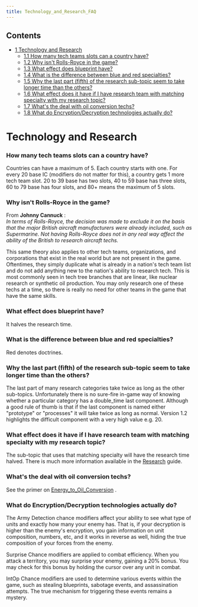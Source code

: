 ```yaml
---
title: Technology_and_Research_FAQ
---
```


## Contents

- [1 Technology and Research](#Technology_and_Research)
  - [1.1 How many tech teams slots can a country have?](#How_many_tech_teams_slots_can_a_country_have.3F)
  - [1.2 Why isn't Rolls-Royce in the game?](#Why_isn.27t_Rolls-Royce_in_the_game.3F)
  - [1.3 What effect does blueprint have?](#What_effect_does_blueprint_have.3F)
  - [1.4 What is the difference between blue and red specialties?](#What_is_the_difference_between_blue_and_red_specialties.3F)
  - [1.5 Why the last part (fifth) of the research sub-topic seem to take longer time than the others?](#Why_the_last_part_.28fifth.29_of_the_research_sub-topic_seem_to_take_longer_time_than_the_others.3F)
  - [1.6 What effect does it have if I have research team with matching specialty with my research topic?](#What_effect_does_it_have_if_I_have_research_team_with_matching_specialty_with_my_research_topic.3F)
  - [1.7 What's the deal with oil conversion techs?](#What.27s_the_deal_with_oil_conversion_techs.3F)
  - [1.8 What do Encryption/Decryption technologies actually do?](#What_do_Encryption.2FDecryption_technologies_actually_do.3F)

# Technology and Research

### How many tech teams slots can a country have?

Countries can have a maximum of 5. Each country starts with one. For every 20 base IC (modifiers do not matter for this), a country gets 1 more tech team slot. 20 to 39 base has two slots, 40 to 59 base has three slots, 60 to 79 base has four slots, and 80+ means the maximum of 5 slots.

### Why isn't Rolls-Royce in the game?

From **Johnny Cannuck** :  
_In terms of Rolls-Royce, the decision was made to exclude it on the basis that the major British aircraft manufacturers were already included, such as Supermarine. Not having Rolls-Royce does not in any real way affect the ability of the British to research aircraft techs._

This same theory also applies to other tech teams, organizations, and corporations that exist in the real world but are not present in the game. Oftentimes, they simply duplicate what is already in a nation's tech team list and do not add anything new to the nation's ability to research tech. This is most commonly seen in tech tree branches that are linear, like nuclear research or synthetic oil production. You may only research one of these techs at a time, so there is really no need for other teams in the game that have the same skills.

### What effect does blueprint have?

It halves the research time.

### What is the difference between blue and red specialties?

Red denotes doctrines.

### Why the last part (fifth) of the research sub-topic seem to take longer time than the others?

The last part of many research categories take twice as long as the other sub-topics. Unfortunately there is no sure-fire in-game way of knowing whether a particular category has a double_time last component. Although a good rule of thumb is that if the last component is named either "prototype" or "processes" it will take twice as long as normal. Version 1.2 highlights the difficult component with a very high value e.g. 20.

### What effect does it have if I have research team with matching specialty with my research topic?

The sub-topic that uses that matching specialty will have the research time halved. There is much more information available in the [Research](/wiki/Research "Research") guide.

### What's the deal with oil conversion techs?

See the primer on [Energy_to_Oil_Conversion](/wiki/Energy_to_Oil_Conversion "Energy to Oil Conversion") .

### What do Encryption/Decryption technologies actually do?

The Army Detection chance modifiers affect your ability to see what type of units and exactly how many your enemy has. That is, if your decryption is higher than the enemy's encryption, you gain information on unit composition, numbers, etc, and it works in reverse as well, hiding the true composition of your forces from the enemy.

Surprise Chance modifiers are applied to combat efficiency. When you attack a territory, you may surprise your enemy, gaining a 20% bonus. You may check for this bonus by holding the cursor over any unit in combat.

IntOp Chance modifiers are used to determine various events within the game, such as stealing blueprints, sabotage events, and assassination attempts. The true mechanism for triggering these events remains a mystery.
